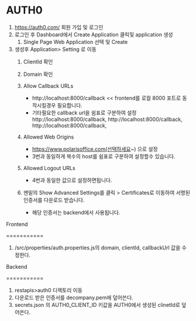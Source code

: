 AUTH0
=============

1. https://auth0.com/ 회원 가입 및 로그인
2. 로그인 후 Dashboard에서 Create Application 클릭및 application 생성
    1. Single Page Web Application 선택 및 Create
3. 생성후 Application> Setting 로 이동
    1. ClientId 확인
    2. Domain 확인
    3. Allow Callback URLs
        - http://localhost:8000/callback << frontend를 로컬 8000 포트로 동작시킬경우 필요합니다. 
        - 기타필요한 callback url을 쉼표로 구분하여 설정 http://localhost:8000/callback, http://localhost:8000/callback, http://localhost:8000/callback, 
    4. Allowed Web Origins
        - https://www.polarisoffice.com(선택하세요~) 으로 설정 
        - 3번과 동일하게 복수의 host를 쉼표로 구분하여 설정할수 있습니다.
    5. Allowed Logout URLs
        - 4번과 동일한 값으로 설정하면됩니다. 

    6. 맨밑의 Show Advanced Settings를 클릭 > Certificates로 이동하여 서명된 인증서를 다운로드 받습니다. 
        - 해당 인증서는 backend에서 사용됩니다. 

Frontend

===========

1. /src/properties/auth.properties.js의 domain, clientId, callbackUrl 값을  수정한다.

Backend

===========

1. restapis>auth0 디렉토리 이동
2. 다운로드 받은 인증서를 decompany.pem에 덮어쓴다.
3. secrets.json 의 AUTH0_CLIENT_ID 키값을 AUTH0에서 생성된 clinetId로 덮어쓴다.
 